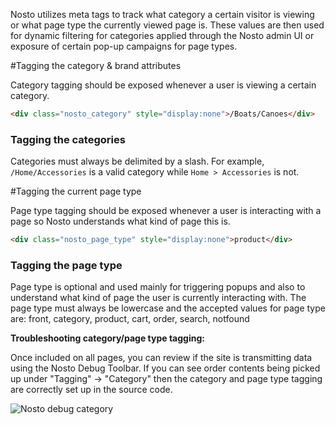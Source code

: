 Nosto utilizes meta tags to track what category a certain visitor is viewing or what page type the currently viewed page is. These values are then used for dynamic filtering for categories applied through the Nosto admin UI or exposure of certain pop-up campaigns for page types.  

#Tagging the category & brand attributes

Category tagging should be exposed whenever a user is viewing a certain category. 
```html
<div class="nosto_category" style="display:none">/Boats/Canoes</div>
```

### Tagging the categories

Categories must always be delimited by a slash. For example, `/Home/Accessories` is a valid category while `Home > Accessories` is not.

#Tagging the current page type

Page type tagging should be exposed whenever a user is interacting with a page so Nosto understands what kind of page this is. 
```html
<div class="nosto_page_type" style="display:none">product</div>
```

### Tagging the page type

Page type is optional and used mainly for triggering popups and also to understand what kind of page the user is currently interacting with. The page type must always be lowercase and the accepted values for page type are: front, category, product, cart, order, search, notfound

**Troubleshooting category/page type tagging:**

Once included on all pages, you can review if the site is transmitting data using the Nosto Debug Toolbar. If you can see order contents being picked up under "Tagging" → "Category" then the category and page type tagging are correctly set up in the source code.

![Nosto debug category ](https://nosto-campaign-assets.s3.amazonaws.com/images/nosto-debug-toolbar-category.png)
